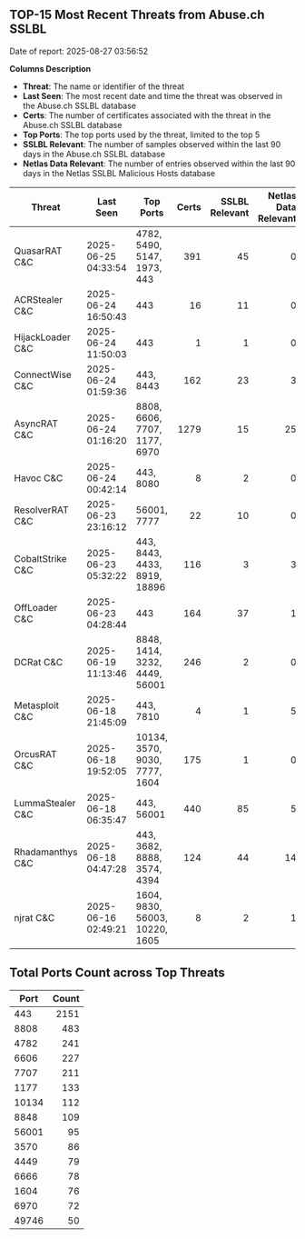 ## TOP-15 Most Recent Threats from Abuse.ch SSLBL
Date of report: 2025-08-27 03:56:52

**Columns Description**
- **Threat**: The name or identifier of the threat
- **Last Seen**: The most recent date and time the threat was observed in the Abuse.ch SSLBL database
- **Certs**: The number of certificates associated with the threat in the Abuse.ch SSLBL database
- **Top Ports**: The top ports used by the threat, limited to the top 5
- **SSLBL Relevant**: The number of samples observed within the last 90 days in the Abuse.ch SSLBL database
- **Netlas Data Relevant**: The number of entries observed within the last 90 days in the Netlas SSLBL Malicious Hosts database



| Threat                     | Last Seen           | Top Ports          | Certs        | SSLBL Relevant   | Netlas Data Relevant  |
|----------------------------|---------------------|--------------------|-------------:|-----------------:|----------------------:|
| QuasarRAT C&C              | 2025-06-25 04:33:54 | 4782, 5490, 5147, 1973, 443 | 391 | 45 | 0 |
| ACRStealer C&C             | 2025-06-24 16:50:43 | 443 | 16 | 11 | 0 |
| HijackLoader C&C           | 2025-06-24 11:50:03 | 443 | 1 | 1 | 0 |
| ConnectWise C&C            | 2025-06-24 01:59:36 | 443, 8443 | 162 | 23 | 3 |
| AsyncRAT C&C               | 2025-06-24 01:16:20 | 8808, 6606, 7707, 1177, 6970 | 1279 | 15 | 25 |
| Havoc C&C                  | 2025-06-24 00:42:14 | 443, 8080 | 8 | 2 | 0 |
| ResolverRAT C&C            | 2025-06-23 23:16:12 | 56001, 7777 | 22 | 10 | 0 |
| CobaltStrike C&C           | 2025-06-23 05:32:22 | 443, 8443, 4433, 8919, 18896 | 116 | 3 | 3 |
| OffLoader C&C              | 2025-06-23 04:28:44 | 443 | 164 | 37 | 1 |
| DCRat C&C                  | 2025-06-19 11:13:46 | 8848, 1414, 3232, 4449, 56001 | 246 | 2 | 0 |
| Metasploit C&C             | 2025-06-18 21:45:09 | 443, 7810 | 4 | 1 | 5 |
| OrcusRAT C&C               | 2025-06-18 19:52:05 | 10134, 3570, 9030, 7777, 1604 | 175 | 1 | 0 |
| LummaStealer C&C           | 2025-06-18 06:35:47 | 443, 56001 | 440 | 85 | 5 |
| Rhadamanthys C&C           | 2025-06-18 04:47:28 | 443, 3682, 8888, 3574, 4394 | 124 | 44 | 14 |
| njrat C&C                  | 2025-06-16 02:49:21 | 1604, 9830, 56003, 10220, 1605 | 8 | 2 | 1 |

## Total Ports Count across Top Threats
| Port       | Count      |
|------------|-----------:|
| 443 | 2151 |
| 8808 | 483 |
| 4782 | 241 |
| 6606 | 227 |
| 7707 | 211 |
| 1177 | 133 |
| 10134 | 112 |
| 8848 | 109 |
| 56001 | 95 |
| 3570 | 86 |
| 4449 | 79 |
| 6666 | 78 |
| 1604 | 76 |
| 6970 | 72 |
| 49746 | 50 |